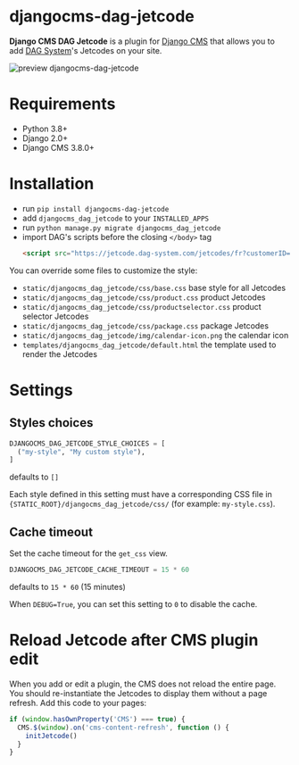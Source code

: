 # djangocms-dag-jetcode

**Django CMS DAG Jetcode** is a plugin for [Django CMS](http://django-cms.org/) that allows you to add [DAG System](https://dag-system.com/)'s Jetcodes on your site.

![preview djangocms-dag-jetcode](https://gitlab.com/kapt/open-source/djangocms-dag-jetcode/-/raw/main/preview.png)

# Requirements

- Python 3.8+
- Django 2.0+
- Django CMS 3.8.0+

# Installation

- run `pip install djangocms-dag-jetcode`
- add `djangocms_dag_jetcode` to your `INSTALLED_APPS`
- run `python manage.py migrate djangocms_dag_jetcode`
- import DAG's scripts before the closing `</body>` tag
  ```html
  <script src="https://jetcode.dag-system.com/jetcodes/fr?customerID=<your customer id>" defer></script>
  ```

You can override some files to customize the style:
- `static/djangocms_dag_jetcode/css/base.css` base style for all Jetcodes
- `static/djangocms_dag_jetcode/css/product.css` product Jetcodes
- `static/djangocms_dag_jetcode/css/productselector.css` product selector Jetcodes
- `static/djangocms_dag_jetcode/css/package.css` package Jetcodes
- `static/djangocms_dag_jetcode/img/calendar-icon.png` the calendar icon
- `templates/djangocms_dag_jetcode/default.html` the template used to render the Jetcodes

# Settings

## Styles choices

```python
DJANGOCMS_DAG_JETCODE_STYLE_CHOICES = [
  ("my-style", "My custom style"),
]
```
defaults to `[]`

Each style defined in this setting must have a corresponding CSS file in `{STATIC_ROOT}/djangocms_dag_jetcode/css/` (for example: `my-style.css`).

## Cache timeout

Set the cache timeout for the `get_css` view.
```python
DJANGOCMS_DAG_JETCODE_CACHE_TIMEOUT = 15 * 60
```
defaults to `15 * 60` (15 minutes)

When `DEBUG=True`, you can set this setting to `0` to disable the cache.

# Reload Jetcode after CMS plugin edit

When you add or edit a plugin, the CMS does not reload the entire page. You should re-instantiate the Jetcodes to display them without a page refresh. Add this code to your pages:
```js
if (window.hasOwnProperty('CMS') === true) {
  CMS.$(window).on('cms-content-refresh', function () {
    initJetcode()
  }
}
```
